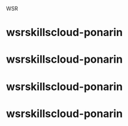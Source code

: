 WSR
# wsrskillscloud-ponarin
# wsrskillscloud-ponarin
# wsrskillscloud-ponarin
# wsrskillscloud-ponarin
